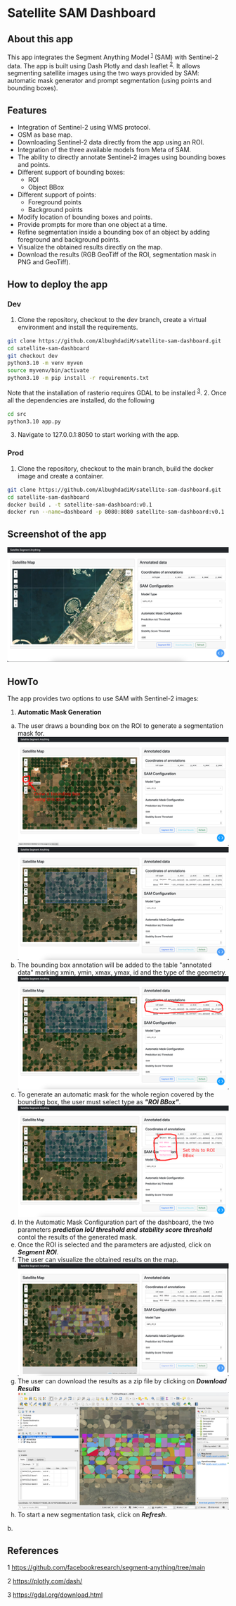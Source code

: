 # Satellite SAM Dashboard

## About this app

This app integrates the Segment Anything Model <sup>[1](#sam)</sup> (SAM) with Sentinel-2 data. The app is built using Dash Plotly and dash leaflet <sup>[2](#dash)</sup>. It allows segmenting satellite images using the two ways provided by SAM: automatic mask generator and prompt segmentation (using points and bounding boxes).

## Features

- Integration of Sentinel-2 using WMS protocol.
- OSM as base map.
- Downloading Sentinel-2 data directly from the app using an ROI.
- Integration of the three available models from Meta of SAM.
- The ability to directly annotate Sentinel-2 images using bounding boxes and points.
- Different support of bounding boxes:
  - ROI
  - Object BBox
- Different support of points:
  - Foreground points
  - Background points
- Modify location of bounding boxes and points.
- Provide prompts for more than one object at a time.
- Refine segmentation inside a bounding box of an object by adding foreground and background points.
- Visualize the obtained results directly on the map.
- Download the results (RGB GeoTiff of the ROI, segmentation mask in PNG and GeoTiff).

## How to deploy the app

### Dev

1. Clone the repository, checkout to the dev branch, create a virtual environment and install the requirements.

```bash
git clone https://github.com/AlbughdadiM/satellite-sam-dashboard.git
cd satellite-sam-dashboard
git checkout dev
python3.10 -m venv myven
source myvenv/bin/activate
python3.10 -m pip install -r requirements.txt
```

Note that the installation of rasterio requires GDAL to be installed <sup>[3](#gdal)</sup>.
2. Once all the dependencies are installed, do the following

```bash
cd src
python3.10 app.py
```

3. Navigate to 127.0.0.1:8050 to start working with the app.

### Prod

1. Clone the repository, checkout to the main branch, build the docker image and create a container.

```bash
git clone https://github.com/AlbughdadiM/satellite-sam-dashboard.git
cd satellite-sam-dashboard
docker build . -t satellite-sam-dashboard:v0.1
docker run --name=dashboard -p 8080:8080 satellite-sam-dashboard:v0.1
```

## Screenshot of the app

![Screenshot of app](images/screenshot.png)

## HowTo

The app provides two options to use SAM with Sentinel-2 images:

1. **Automatic Mask Generation**

<ol type="a">
  <li>The user draws a bounding box on the ROI to generate a segmentation mask for.</li>

  <img src="images/auto-1.png" alt="Tool to draw boundg box">

  <img src="images/auto-2.png" alt="Draw boundg box around your ROI">

  <li>The bounding box annotation will be added to the table "annotated data" marking xmin, ymin, xmax, ymax, id and the type of the geometry.</li>

  <img src="images/auto-3.png" alt="Generated coordinates of the bounding box">

  <li>To generate an automatic mask for the whole region covered by the bounding box, the user must select type as <b><i>"ROI BBox"</i></b>.</li>

  <img src="images/auto-4.png" alt="Set type of bounding box to ROI BBox">

  <li>In the Automatic Mask Configuration part of the dashboard, the two parameters <b> <i> prediction IoU threshold and stability score threshold </b></i> contol the results of the generated mask.</li>
  <li>Once the ROI is selected and the parameters are adjusted, click on <b><i>Segment ROI</b></i>. </li>
  <li>The user can visualize the obtained results on the map. </li>

  <img src="images/auto-5.png" alt="Obtained automatic mask">

  <li>The user can download the results as a zip file by clicking on <b><i>Download Results</b></i></li>

  <img src="images/auto-6.png" alt="QGIS visualization">

  <li>To start a new segmentation task, click on <b><i>Refresh</i></b>. </li>
</ol>

b.  

## References

<a name="sam">1</a> <https://github.com/facebookresearch/segment-anything/tree/main>

<a name="dash">2</a> <https://plotly.com/dash/>

<a name="gdal">3</a> <https://gdal.org/download.html>
